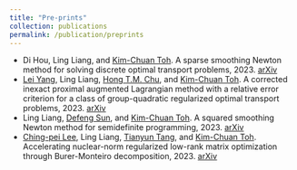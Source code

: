 ```yaml
---
title: "Pre-prints"
collection: publications
permalink: /publication/preprints
---
```


- Di Hou, Ling Liang, and [Kim-Chuan Toh](https://blog.nus.edu.sg/mattohkc/). A sparse smoothing Newton method for solving discrete optimal transport problems, 2023. [arXiv](https://arxiv.org/abs/2311.06448)
- [Lei Yang](https://sites.google.com/site/yangleimath/), Ling Liang, [Hong T.M. Chu](https://scholar.google.com/citations?user=ZLXxF3YAAAAJ&hl=en), and [Kim-Chuan Toh](https://blog.nus.edu.sg/mattohkc/). A corrected inexact proximal augmented Lagrangian method with a relative error criterion for a class of group-quadratic regularized optimal transport problems, 2023. [arXiv](https://arxiv.org/abs/2311.01976)
- Ling Liang, [Defeng Sun](https://www.polyu.edu.hk/ama/profile/dfsun/), and [Kim-Chuan Toh](https://blog.nus.edu.sg/mattohkc/). A squared smoothing Newton method for semidefinite programming, 2023. [arXiv](https://arxiv.org/abs/2303.05825)
- [Ching-pei Lee](https://leepei.github.io/), Ling Liang, [Tianyun Tang](https://www.researchgate.net/profile/Tianyun-Tang), and [Kim-Chuan Toh](https://blog.nus.edu.sg/mattohkc/). Accelerating nuclear-norm regularized low-rank matrix optimization through Burer-Monteiro decomposition, 2023. [arXiv](https://arxiv.org/abs/2204.14067)